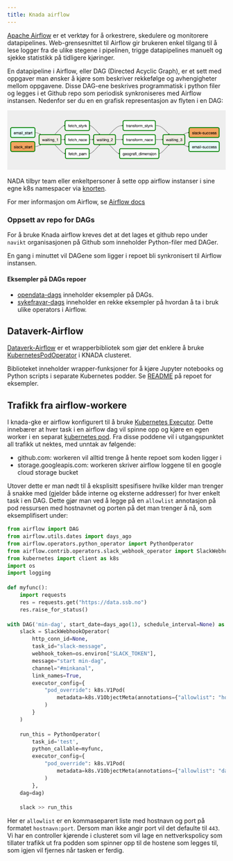 ```yaml
---
title: Knada airflow
---
```


[Apache Airflow](https://airflow.apache.org/docs/apache-airflow/stable/index.html) er et verktøy for å orkestrere,
skedulere og monitorere datapipelines. Web-grensesnittet til Airflow gir brukeren enkel tilgang til å lese logger fra
de ulike stegene i pipelinen, trigge datapipelines manuelt og sjekke statistikk på tidligere kjøringer.

En datapipeline i Airflow, eller DAG (Directed Acyclic Graph), er et sett med oppgaver man ønsker å kjøre som beskriver
rekkefølge og avhengigheter mellom oppgavene. Disse DAG-ene beskrives programmatisk i python filer og legges i et Github
repo som periodisk synkroniseres med Airflow instansen. Nedenfor ser du en en grafisk representasjon av flyten i en DAG:

![Flyten i en Airflow DAG](dag-eksempel.png)

NADA tilbyr team eller enkeltpersoner å sette opp airflow instanser i sine egne k8s namespacer via [knorten](https://knorten.knada.io).

For mer informasjon om Airflow, se [Airflow docs](https://airflow.apache.org/docs/apache-airflow/stable/index.html)

### Oppsett av repo for DAGs
For å bruke Knada airflow kreves det at det lages et github repo under `navikt` organisasjonen på Github som inneholder Python-filer med DAGer. 

En gang i minuttet vil DAGene som ligger i repoet bli synkronisert til Airflow instansen.

#### Eksempler på DAGs repoer
- [opendata-dags](https://github.com/navikt/opendata-dags) inneholder eksempler på DAGs.
- [sykefravar-dags](https://github.com/navikt/sykefravar-dags) inneholder en rekke eksempler på hvordan å ta i bruk ulike operators i Airflow.

## Dataverk-Airflow
[Dataverk-Airflow](https://github.com/navikt/dataverk-airflow) er et wrapperbibliotek som gjør det enklere å
bruke [KubernetesPodOperator](https://airflow.apache.org/docs/apache-airflow/stable/kubernetes.html) i KNADA clusteret.

Biblioteket inneholder wrapper-funksjoner for å kjøre Jupyter notebooks og Python scripts i separate Kubernetes podder. Se [README](https://github.com/navikt/dataverk-airflow/blob/master/README.md)
på repoet for eksempler.

## Trafikk fra airflow-workere
I knada-gke er airflow konfigurert til å bruke [Kubernetes Executor](https://airflow.apache.org/docs/apache-airflow/stable/core-concepts/executor/kubernetes.html). Dette innebærer at hver task i en airflow dag vil spinne opp og kjøre en egen worker i en separat [kubernetes pod](https://kubernetes.io/docs/concepts/workloads/pods/). Fra disse poddene vil i utgangspunktet all trafikk ut nektes, med unntak av følgende:

- github.com: workeren vil alltid trenge å hente repoet som koden ligger i
- storage.googleapis.com: workeren skriver airflow loggene til en google cloud storage bucket

Utover dette er man nødt til å eksplisitt spesifisere hvilke kilder man trenger å snakke med (gjelder både interne og eksterne addresser) for hver enkelt task i en DAG. Dette gjør man ved å legge på en `allowlist` annotasjon på pod ressursen med hostnavnet og porten på det man trenger å nå, som eksemplifisert under:

````python
from airflow import DAG
from airflow.utils.dates import days_ago
from airflow.operators.python_operator import PythonOperator
from airflow.contrib.operators.slack_webhook_operator import SlackWebhookOperator
from kubernetes import client as k8s
import os
import logging

def myfunc():
    import requests
    res = requests.get("https://data.ssb.no")
    res.raise_for_status()

with DAG('min-dag', start_date=days_ago(1), schedule_interval=None) as dag:
    slack = SlackWebhookOperator(
        http_conn_id=None,
        task_id="slack-message",
        webhook_token=os.environ["SLACK_TOKEN"],
        message="start min-dag",
        channel="#minkanal",
        link_names=True,
        executor_config={
            "pod_override": k8s.V1Pod(
                metadata=k8s.V1ObjectMeta(annotations={"allowlist": "hooks.slack.com"})
            )
        }
    )

    run_this = PythonOperator(
        task_id='test',
        python_callable=myfunc,
        executor_config={
            "pod_override": k8s.V1Pod(
                metadata=k8s.V1ObjectMeta(annotations={"allowlist": "data.ssb.no,db.adeo.no:1521"})
            )
        },
    dag=dag)
    
    slack >> run_this
````

Her er `allowlist` er en kommaseparert liste med hostnavn og port på formatet `hostnavn:port`. Dersom man ikke angir port vil det defaulte til `443`. Vi har en controller kjørende i clusteret som vil lage en nettverkspolicy som tillater trafikk ut fra podden som spinner opp til de hostene som legges til, som igjen vil fjernes når tasken er ferdig.
